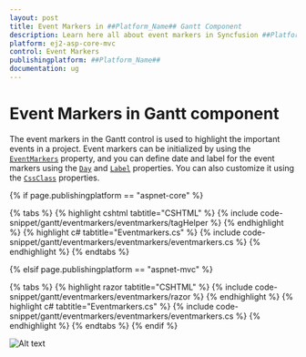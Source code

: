 ```yaml
---
layout: post
title: Event Markers in ##Platform_Name## Gantt Component
description: Learn here all about event markers in Syncfusion ##Platform_Name## Gantt component of Syncfusion Essential JS 2 and more.
platform: ej2-asp-core-mvc
control: Event Markers
publishingplatform: ##Platform_Name##
documentation: ug
---
```



# Event Markers in Gantt component

The event markers in the Gantt control is used to highlight the important events in a project. Event markers can be initialized by using the [`EventMarkers`](https://help.syncfusion.com/cr/aspnetcore-js2/Syncfusion.EJ2.Gantt.Gantt.html#Syncfusion_EJ2_Gantt_Gantt_EventMarkers) property, and you can define date and label for the event markers using the [`Day`](https://help.syncfusion.com/cr/aspnetcore-js2/Syncfusion.EJ2.Gantt.GanttEventMarker.html#Syncfusion_EJ2_Gantt_GanttEventMarker_Day) and [`Label`](https://help.syncfusion.com/cr/aspnetcore-js2/Syncfusion.EJ2.Gantt.GanttEventMarker.html#Syncfusion_EJ2_Gantt_GanttEventMarker_Label) properties. You can also customize it using the [`CssClass`](https://help.syncfusion.com/cr/aspnetcore-js2/Syncfusion.EJ2.Gantt.GanttEventMarker.html#Syncfusion_EJ2_Gantt_GanttEventMarker_CssClass) properties.

{% if page.publishingplatform == "aspnet-core" %}

{% tabs %}
{% highlight cshtml tabtitle="CSHTML" %}
{% include code-snippet/gantt/eventmarkers/eventmarkers/tagHelper %}
{% endhighlight %}
{% highlight c# tabtitle="Eventmarkers.cs" %}
{% include code-snippet/gantt/eventmarkers/eventmarkers/eventmarkers.cs %}
{% endhighlight %}
{% endtabs %}

{% elsif page.publishingplatform == "aspnet-mvc" %}

{% tabs %}
{% highlight razor tabtitle="CSHTML" %}
{% include code-snippet/gantt/eventmarkers/eventmarkers/razor %}
{% endhighlight %}
{% highlight c# tabtitle="Eventmarkers.cs" %}
{% include code-snippet/gantt/eventmarkers/eventmarkers/eventmarkers.cs %}
{% endhighlight %}
{% endtabs %}
{% endif %}



![Alt text](images/eventmarkers.png)